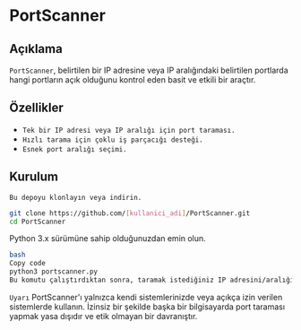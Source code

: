 # PortScanner

## Açıklama
`PortScanner`, belirtilen bir IP adresine veya IP aralığındaki belirtilen portlarda hangi portların açık olduğunu kontrol eden basit ve etkili bir araçtır.

## Özellikler
- `Tek bir IP adresi veya IP aralığı için port taraması.`
- `Hızlı tarama için çoklu iş parçacığı desteği.`
- `Esnek port aralığı seçimi.`

## Kurulum
`Bu depoyu klonlayın veya indirin.`

```bash
git clone https://github.com/[kullanici_adi]/PortScanner.git
cd PortScanner
```

Python 3.x sürümüne sahip olduğunuzdan emin olun.


```bash Kullanım
bash 
Copy code
python3 portscanner.py
Bu komutu çalıştırdıktan sonra, taramak istediğiniz IP adresini/aralığını ve port aralığını girmeniz istenecektir.
```

```Uyarı```
PortScanner'ı yalnızca kendi sistemlerinizde veya açıkça izin verilen sistemlerde kullanın. İzinsiz bir şekilde başka bir bilgisayarda port taraması yapmak yasa dışıdır ve etik olmayan bir davranıştır.
